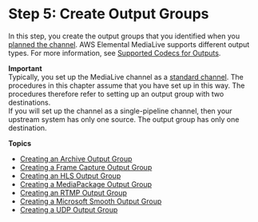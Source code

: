 # Step 5: Create Output Groups<a name="creating-a-channel-step4"></a>

In this step, you create the output groups that you identified when you [planned the channel](planning-workflow.md)\. AWS Elemental MediaLive supports different output types\. For more information, see [Supported Codecs for Outputs](outputs-supported-containers-and-codecs.md)\.

**Important**  
Typically, you set up the MediaLive channel as a [standard channel](channel-class.md)\. The procedures in this chapter assume that you have set up in this way\. The procedures therefore refer to setting up an output group with two destinations\.  
If you will set up the channel as a single\-pipeline channel, then your upstream system has only one source\. The output group has only one destination\.

**Topics**
+ [Creating an Archive Output Group](creating-archive-output-group.md)
+ [Creating a Frame Capture Output Group](creating-framecapture-output-group.md)
+ [Creating an HLS Output Group](creating-hls-output-group.md)
+ [Creating a MediaPackage Output Group](creating-mediapackage-output-group.md)
+ [Creating an RTMP Output Group](creating-rtmp-output-group.md)
+ [Creating a Microsoft Smooth Output Group](creating-smooth-output-group.md)
+ [Creating a UDP Output Group](creating-udp-output-group.md)